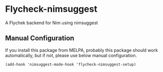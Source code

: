 # Flycheck-nimsuggest

A Flychek backend for Nim using nimsuggest

## Manual Configuration

If you install this package from MELPA, probably this package
should work automatically, but if not, please use below manual
configuration.

``` elisp
(add-hook 'nimsuggest-mode-hook 'flycheck-nimsuggest-setup)
```
